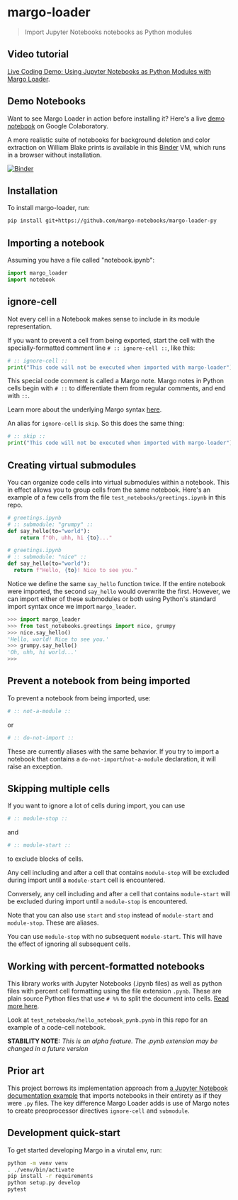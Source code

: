 # margo-loader

> Import Jupyter Notebooks notebooks as Python modules

## Video tutorial

[Live Coding Demo: Using Jupyter Notebooks as Python Modules with Margo Loader](https://www.youtube.com/watch?v=6EgsAb56jY0).

## Demo Notebooks  

Want to see Margo Loader in action before installing it? Here's a live [demo notebook](https://colab.research.google.com/drive/1X1vuPRrj7SOpGl71wFCwFNgX40W18Kyl#scrollTo=WyrdS8A06eA6) on Google Colaboratory.

A more realistic suite of notebooks for background deletion and color extraction on William Blake prints is available in this [Binder](https://mybinder.org/v2/zenodo/10.5281/zenodo.4554402/) VM, which runs in a browser without installation.

[![Binder](https://mybinder.org/badge_logo.svg)](https://mybinder.org/v2/zenodo/10.5281/zenodo.4554402/)

## Installation

To install margo-loader, run:

```bash
pip install git+https://github.com/margo-notebooks/margo-loader-py
```

## Importing a notebook

Assuming you have a file called "notebook.ipynb":

```python
import margo_loader
import notebook
```

## ignore-cell

Not every cell in a Notebook makes sense to include in its module representation.

If you want to prevent a cell from being exported, start the cell with the specially-formatted comment line `# :: ignore-cell ::`, like this:

```python
# :: ignore-cell ::
print("This code will not be executed when imported with margo-loader")
```

This special code comment is called a Margo note. Margo notes in Python cells begin with `# ::` to differentiate them from regular comments, and end with `::`.

Learn more about the underlying Margo syntax [here](https://github.com/jakekara/nbdl/).

An alias for `ignore-cell` is `skip`. So this does the same thing:

```python
# :: skip ::
print("This code will not be executed when imported with margo-loader")
``` 
## Creating virtual submodules

You can organize code cells into virtual submodules within
a notebook. This in effect allows you to group cells from the same notebook.
Here's an example of a few cells from the file
`test_notebooks/greetings.ipynb` in this repo.

```python
# greetings.ipynb
# :: submodule: "grumpy" ::
def say_hello(to="world"):
    return f"Oh, uhh, hi {to}..."
```

```python
# greetings.ipynb
# :: submodule: "nice" ::
def say_hello(to="world"):
  return f"Hello, {to}! Nice to see you."
```

Notice we define the same `say_hello` function twice. If the entire notebook
were imported, the second `say_hello` would overwrite the first. However, we can
import either of these submodules or both using Python's standard import syntax once we
import `margo_loader`.

```python
>>> import margo_loader
>>> from test_notebooks.greetings import nice, grumpy
>>> nice.say_hello()
'Hello, world! Nice to see you.'
>>> grumpy.say_hello()
'Oh, uhh, hi world...'
>>>
```

## Prevent a notebook from being imported

To prevent a notebook from being imported, use:

```python
# :: not-a-module ::
```

or 

```python
# :: do-not-import ::
```

These are currently aliases with the same behavior. If you try to import a notebook that contains a `do-not-import`/`not-a-module` declaration, it will raise an exception.

## Skipping multiple cells

If you want to ignore a lot of cells during import, you can use


```python
# :: module-stop ::
```

and

```python
# :: module-start :: 
```

to exclude blocks of cells.

Any cell including and after a cell that contains `module-stop` will be excluded during import until a `module-start` cell is encountered.

Conversely, any cell including and after a cell that contains `module-start` will be excluded during import until a `module-stop` is encountered.

Note that you can also use `start` and `stop` instead of `module-start` and `module-stop`. These are aliases.

You can use `module-stop` with no subsequent `module-start`. This will have the effect of ignoring all subsequent cells.

## Working with percent-formatted notebooks

This library works with Jupyter Notebooks (.ipynb files) as well as python files
with percent cell formatting using the file extension `.pynb`. These are plain
source Python files that use `# %%` to split the document into cells. [Read more
here](https://code.visualstudio.com/docs/python/jupyter-support-py).

Look at `test_notebooks/hello_notebook_pynb.pynb` in this repo for an example of
a code-cell notebook.

**STABILITY NOTE:** *This is an alpha feature. The .pynb extension may be changed in a future version*

## Prior art

This project borrows its implementation approach from [a Jupyter Notebook
documentation
example](https://jupyter-notebook.readthedocs.io/en/stable/examples/Notebook/Importing%20Notebooks.html)
that imports notebooks in their entirety as if they were `.py` files. The key difference Margo Loader adds is use of Margo notes to create preoprocessor directives  `ignore-cell` and `submodule`.

## Development quick-start

To get started developing Margo in a virutal env, run:

```bash
python -m venv venv
. ./venv/bin/activate
pip install -r requirements
python setup.py develop
pytest
```
